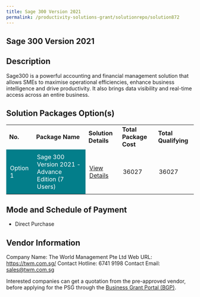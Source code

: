 ```yaml
---
title: Sage 300 Version 2021
permalink: /productivity-solutions-grant/solutionrepo/solution872
---
```


## Sage 300 Version 2021

## Description

Sage300 is a powerful accounting and financial management solution that allows SMEs to maximise operational efficiencies, enhance business intelligence and drive productivity. It also brings data visibility and real-time access across an entire business.

## Solution Packages Option(s)

<table>
<tr>
<td><b>No.</b></td>
<td><b>Package Name</b></td>
<td><b>Solution Details</b></td>
<td><b>Total Package Cost</b></td>
<td><b>Total Qualifying</b></td>
</tr>
<tr>
<td style='padding: 10px; background-color: #037E8A; color: #FFFFFF;'>Option 1</td>
<td style='padding: 10px; background-color: #037E8A; color: #FFFFFF;'>Sage 300 Version 2021 - Advance Edition (7 Users)</td>
<td style='padding: 10px;'><a href='https://www.gobusiness.gov.sg/images/psg/Desensitised_The_world_management_Annex_3_CR_wef_11_Feb_2021_Part_5.pdf' target='_blank'>View Details</a></td>
<td style='padding: 10px;'>36027</td>
<td style='padding: 10px;'>36027</td>
</tr>
</table>

## Mode and Schedule of Payment

 - Direct Purchase

## Vendor Information

 Company Name: The World Management Pte Ltd
Web URL: https://twm.com.sg/
Contact Hotline: 6741 9198
Contact Email: sales@twm.com.sg

Interested companies can get a quotation from the pre-approved vendor, before applying for the PSG through the <a href='https://www.businessgrants.gov.sg/'>Business Grant Portal (BGP)</a>.

<script src="/jquery/resize-tables.js"></script>
